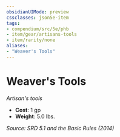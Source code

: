 ```yaml
---
obsidianUIMode: preview
cssclasses: json5e-item
tags:
- compendium/src/5e/phb
- item/gear/artisans-tools
- item/rarity/none
aliases: 
- "Weaver's Tools"
---
```

# Weaver's Tools
*Artisan's tools*  

- **Cost**: 1 gp
- **Weight**: 5.0 lbs.

*Source: SRD 5.1 and the Basic Rules (2014)*